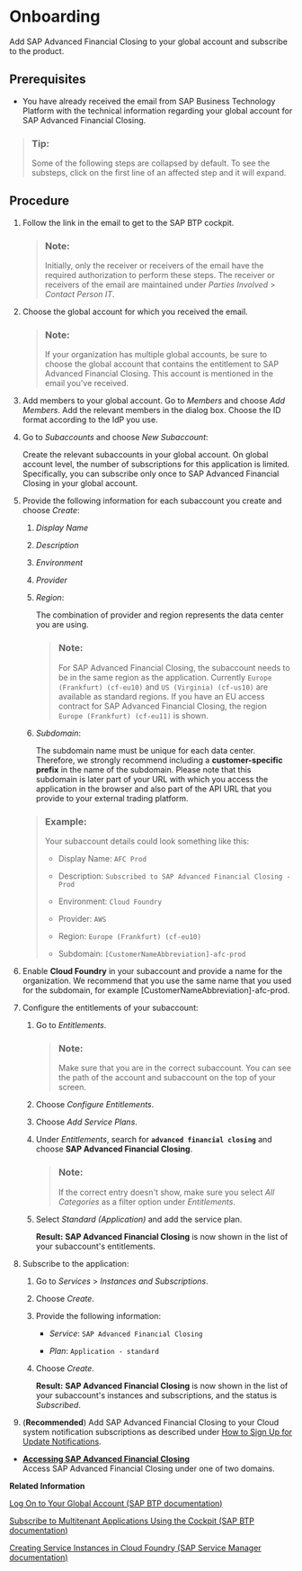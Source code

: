 <!-- loio1987953b694f4f80a63fab2d4e31f19d -->

# Onboarding

Add SAP Advanced Financial Closing to your global account and subscribe to the product.



<a name="loio1987953b694f4f80a63fab2d4e31f19d__prereq_rxp_5qb_l4b"/>

## Prerequisites

-   You have already received the email from SAP Business Technology Platform with the technical information regarding your global account for SAP Advanced Financial Closing.


> ### Tip:  
> Some of the following steps are collapsed by default. To see the substeps, click on the first line of an affected step and it will expand.



## Procedure

1.  Follow the link in the email to get to the SAP BTP cockpit.

    > ### Note:  
    > Initially, only the receiver or receivers of the email have the required authorization to perform these steps. The receiver or receivers of the email are maintained under *Parties Involved* \> *Contact Person IT*.

2.  Choose the global account for which you received the email.

    > ### Note:  
    > If your organization has multiple global accounts, be sure to choose the global account that contains the entitlement to SAP Advanced Financial Closing. This account is mentioned in the email you've received.

3.  Add members to your global account. Go to *Members* and choose *Add Members*. Add the relevant members in the dialog box. Choose the ID format according to the IdP you use.

4.  Go to *Subaccounts* and choose *New Subaccount*:

    Create the relevant subaccounts in your global account. On global account level, the number of subscriptions for this application is limited. Specifically, you can subscribe only once to SAP Advanced Financial Closing in your global account.

5.  Provide the following information for each subaccount you create and choose *Create*:

    1.  *Display Name*

    2.  *Description*

    3.  *Environment*

    4.  *Provider*

    5.  *Region*:

        The combination of provider and region represents the data center you are using.

        > ### Note:  
        > For SAP Advanced Financial Closing, the subaccount needs to be in the same region as the application. Currently `Europe (Frankfurt) (cf-eu10)` and `US (Virginia) (cf-us10)` are available as standard regions. If you have an EU access contract for SAP Advanced Financial Closing, the region `Europe (Frankfurt) (cf-eu11)` is shown.

    6.  *Subdomain*:

        The subdomain name must be unique for each data center. Therefore, we strongly recommend including a **customer-specific prefix** in the name of the subdomain. Please note that this subdomain is later part of your URL with which you access the application in the browser and also part of the API URL that you provide to your external trading platform.


    > ### Example:  
    > Your subaccount details could look something like this:
    > 
    > -   Display Name: `AFC Prod`
    > 
    > -   Description: `Subscribed to SAP Advanced Financial Closing - Prod`
    > 
    > -   Environment: `Cloud Foundry`
    > 
    > -   Provider: `AWS`
    > 
    > -   Region: `Europe (Frankfurt) (cf-eu10)`
    > 
    > -   Subdomain: `[CustomerNameAbbreviation]-afc-prod`

6.  Enable **Cloud Foundry** in your subaccount and provide a name for the organization. We recommend that you use the same name that you used for the subdomain, for example \[CustomerNameAbbreviation\]-afc-prod.

7.  Configure the entitlements of your subaccount:

    1.  Go to *Entitlements*.

        > ### Note:  
        > Make sure that you are in the correct subaccount. You can see the path of the account and subaccount on the top of your screen.

    2.  Choose *Configure Entitlements*.

    3.  Choose *Add Service Plans*.

    4.  Under *Entitlements*, search for **`advanced financial closing`** and choose **SAP Advanced Financial Closing**.

        > ### Note:  
        > If the correct entry doesn't show, make sure you select *All Categories* as a filter option under *Entitlements*.

    5.  Select *Standard \(Application\)* and add the service plan.

        **Result:** **SAP Advanced Financial Closing** is now shown in the list of your subaccount's entitlements.


8.  Subscribe to the application:

    1.  Go to *Services* \> *Instances and Subscriptions*.

    2.  Choose *Create*.

    3.  Provide the following information:

        -   *Service*: `SAP Advanced Financial Closing`

        -   *Plan*: `Application - standard`


    4.  Choose *Create*.

        **Result:** **SAP Advanced Financial Closing** is now shown in the list of your subaccount's instances and subscriptions, and the status is *Subscribed*.


9.  \(**Recommended**\) Add SAP Advanced Financial Closing to your Cloud system notification subscriptions as described under [How to Sign Up for Update Notifications](../Monitoring-and-Troubleshooting/how-to-sign-up-for-update-notifications-77c4077.md).


-   **[Accessing SAP Advanced Financial Closing](accessing-sap-advanced-financial-closing-92e81ed.md#loio92e81ed38757493ca89484bd99e21ab0 "Access SAP Advanced Financial
                                                  Closing under one of
		two domains.")**  
Access SAP Advanced Financial Closing under one of two domains.

**Related Information**  


[Log On to Your Global Account \(SAP BTP documentation\)](https://help.sap.com/docs/BTP/65de2977205c403bbc107264b8eccf4b/77be28886328492086ab07c003cb8d37.html)

[Subscribe to Multitenant Applications Using the Cockpit \(SAP BTP documentation\)](https://help.sap.com/docs/BTP/65de2977205c403bbc107264b8eccf4b/7a3e39622be14413b2a4df7c02ca1170.html)

[Creating Service Instances in Cloud Foundry \(SAP Service Manager documentation\)](https://help.sap.com/docs/SERVICEMANAGEMENT/09cc82baadc542a688176dce601398de/6d6846def3c443aa9f83d127353147ce.html)

